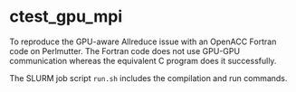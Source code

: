# ctest_gpu_mpi
To reproduce the GPU-aware Allreduce issue with an OpenACC Fortran code on Perlmutter. The Fortran code does not use GPU-GPU communication whereas the equivalent C program does it successfully.

The SLURM job script `run.sh` includes the compilation and run commands.
